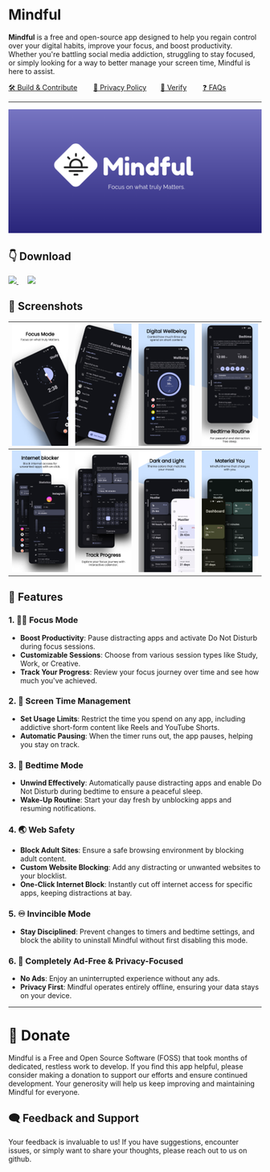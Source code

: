 # Mindful

**Mindful** is a free and open-source app designed to help you regain control over your digital habits, improve your focus, and boost productivity. Whether you're battling social media addiction, struggling to stay focused, or simply looking for a way to better manage your screen time, Mindful is here to assist.

[🛠️ Build & Contribute](docs/CONTRIBUTION.md)&emsp;&emsp; [📃 Privacy Policy](https://bemindful.vercel.app/privacy)&emsp;&emsp;[🔏 Verify](docs/VERIFICATION.md)&emsp;&emsp;
[❓ FAQs](docs/FAQ.md)

---

![Mindful App Banner](docs/assets/banner.png)

## 👇 Download

<a href="https://github.com/akamrnagar/mindful/releases/latest">
    <img src="https://img.shields.io/badge/GitHub-b7bffa?logo=github&logoColor=black" height="48">
</a> 
&emsp;
<a href="https://play.google.com/store/apps/details?id=com.mindful.android">
    <img src="https://img.shields.io/badge/Play%20Store-b7bffa?logo=google-play&logoColor=black" height="48">
</a>

## 📱 Screenshots

| <img src="docs/assets/screenshot_1.png"> | <img src="docs/assets/screenshot_2.png"> | <img src="docs/assets/screenshot_3.png"> | <img src="docs/assets/screenshot_4.png"> |
| ---------------------------------------- | ---------------------------------------- | ---------------------------------------- | ---------------------------------------- |
| <img src="docs/assets/screenshot_5.png"> | <img src="docs/assets/screenshot_6.png"> | <img src="docs/assets/screenshot_7.png"> | <img src="docs/assets/screenshot_8.png"> |

## 💪 Features

### 1. 🧘‍♂️ **Focus Mode**

- **Boost Productivity**: Pause distracting apps and activate Do Not Disturb during focus sessions.
- **Customizable Sessions**: Choose from various session types like Study, Work, or Creative.
- **Track Your Progress**: Review your focus journey over time and see how much you've achieved.

### 2. 📲 **Screen Time Management**

- **Set Usage Limits**: Restrict the time you spend on any app, including addictive short-form content like Reels and YouTube Shorts.
- **Automatic Pausing**: When the timer runs out, the app pauses, helping you stay on track.

### 3. 🌛 **Bedtime Mode**

- **Unwind Effectively**: Automatically pause distracting apps and enable Do Not Disturb during bedtime to ensure a peaceful sleep.
- **Wake-Up Routine**: Start your day fresh by unblocking apps and resuming notifications.

### 4. 🌏 **Web Safety**

- **Block Adult Sites**: Ensure a safe browsing environment by blocking adult content.
- **Custom Website Blocking**: Add any distracting or unwanted websites to your blocklist.
- **One-Click Internet Block**: Instantly cut off internet access for specific apps, keeping distractions at bay.

### 5. ♾️ **Invincible Mode**

- **Stay Disciplined**: Prevent changes to timers and bedtime settings, and block the ability to uninstall Mindful without first disabling this mode.

### 6. 🚫 **Completely Ad-Free & Privacy-Focused**

- **No Ads**: Enjoy an uninterrupted experience without any ads.
- **Privacy First**: Mindful operates entirely offline, ensuring your data stays on your device.

---

# 💖 Donate

Mindful is a Free and Open Source Software (FOSS) that took months of dedicated, restless work to develop. If you find this app helpful, please consider making a donation to support our efforts and ensure continued development. Your generosity will help us keep improving and maintaining Mindful for everyone.

## 🗨️ Feedback and Support

Your feedback is invaluable to us! If you have suggestions, encounter issues, or simply want to share your thoughts, please reach out to us on github.
